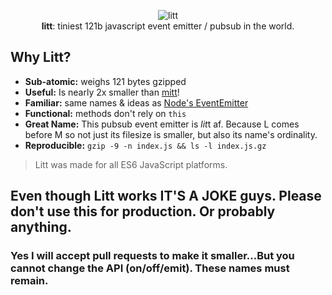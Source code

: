 <p align="center">
  <img src="https://i.imgur.com/oMec7S1.gif"  alt="litt">
  <br>
  <b>litt</b>: tiniest 121b javascript event emitter / pubsub in the world.
  <br>
</p>


## Why Litt?

- **Sub-atomic:** weighs 121 bytes gzipped
- **Useful:** Is nearly 2x smaller than [mitt](https://github.com/developit/mitt)!
- **Familiar:** same names & ideas as [Node's EventEmitter](https://nodejs.org/api/events.html#events_class_eventemitter)
- **Functional:** methods don't rely on `this`
- **Great Name:** This pubsub event emitter is *lit*t af. Because L comes before M so not just its filesize is smaller, but also its name's ordinality.
- **Reproducible:** ```gzip -9 -n index.js && ls -l index.js.gz```

> Litt was made for all ES6 JavaScript platforms.

## **Even though __Litt works__ IT'S A JOKE guys. Please don't use this for production. Or probably anything.**

### Yes I will accept pull requests to make it smaller...But you cannot change the API (on/off/emit). These names must remain.

